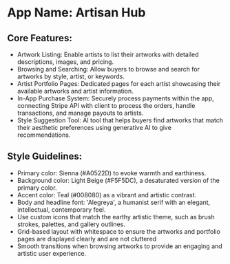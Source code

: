 # **App Name**: Artisan Hub

## Core Features:

- Artwork Listing: Enable artists to list their artworks with detailed descriptions, images, and pricing.
- Browsing and Searching: Allow buyers to browse and search for artworks by style, artist, or keywords.
- Artist Portfolio Pages: Dedicated pages for each artist showcasing their available artworks and artist information.
- In-App Purchase System: Securely process payments within the app, connecting Stripe API with client to process the orders, handle transactions, and manage payouts to artists. 
- Style Suggestion Tool: AI tool that helps buyers find artworks that match their aesthetic preferences using generative AI to give recommendations.

## Style Guidelines:

- Primary color: Sienna (#A0522D) to evoke warmth and earthiness.
- Background color: Light Beige (#F5F5DC), a desaturated version of the primary color.
- Accent color: Teal (#008080) as a vibrant and artistic contrast.
- Body and headline font: 'Alegreya', a humanist serif with an elegant, intellectual, contemporary feel.
- Use custom icons that match the earthy artistic theme, such as brush strokes, palettes, and gallery outlines.
- Grid-based layout with whitespace to ensure the artworks and portfolio pages are displayed clearly and are not cluttered
- Smooth transitions when browsing artworks to provide an engaging and artistic user experience.